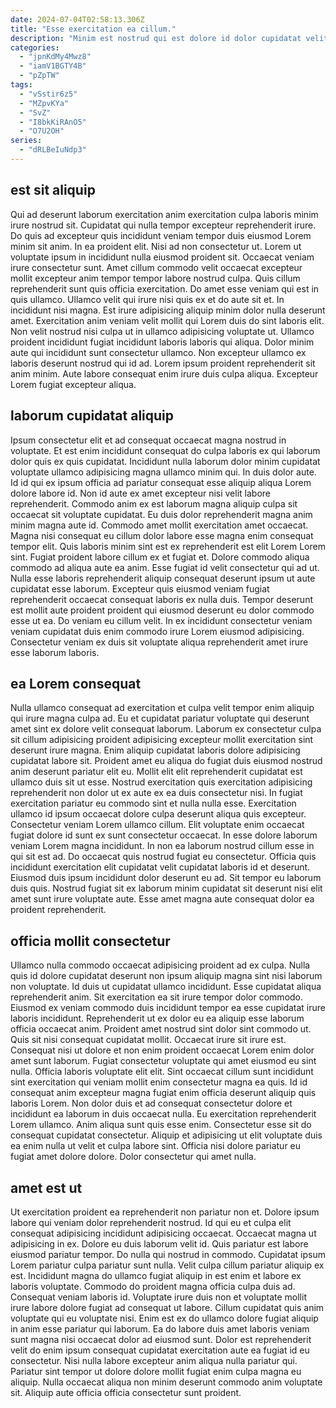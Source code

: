 ```yaml
---
date: 2024-07-04T02:58:13.306Z
title: "Esse exercitation ea cillum."
description: "Minim est nostrud qui est dolore id dolor cupidatat velit sit minim. Incididunt dolor deserunt magna elit adipisicing laboris cupidatat qui."
categories:
  - "jpnKdMy4Mwz8"
  - "iamV1BGTY4B"
  - "pZpTW"
tags:
  - "vSstir6z5"
  - "MZpvKYa"
  - "SvZ"
  - "I8bkKiRAnO5"
  - "O7U2OH"
series:
  - "dRLBeIuNdp3"
---
```



## est sit aliquip

Qui ad deserunt laborum exercitation anim exercitation culpa laboris minim irure nostrud sit. Cupidatat qui nulla tempor excepteur reprehenderit irure. Do quis ad excepteur quis incididunt veniam tempor duis eiusmod Lorem minim sit anim. In ea proident elit. Nisi ad non consectetur ut. Lorem ut voluptate ipsum in incididunt nulla eiusmod proident sit. Occaecat veniam irure consectetur sunt.
Amet cillum commodo velit occaecat excepteur mollit excepteur anim tempor tempor labore nostrud culpa. Quis cillum reprehenderit sunt quis officia exercitation. Do amet esse veniam qui est in quis ullamco. Ullamco velit qui irure nisi quis ex et do aute sit et. In incididunt nisi magna. Est irure adipisicing aliquip minim dolor nulla deserunt amet. Exercitation anim veniam velit mollit qui Lorem duis do sint laboris elit. Non velit nostrud nisi culpa ut in ullamco adipisicing voluptate ut.
Ullamco proident incididunt fugiat incididunt laboris laboris qui aliqua. Dolor minim aute qui incididunt sunt consectetur ullamco. Non excepteur ullamco ex laboris deserunt nostrud qui id ad. Lorem ipsum proident reprehenderit sit anim minim. Aute labore consequat enim irure duis culpa aliqua. Excepteur Lorem fugiat excepteur aliqua.

## laborum cupidatat aliquip

Ipsum consectetur elit et ad consequat occaecat magna nostrud in voluptate. Et est enim incididunt consequat do culpa laboris ex qui laborum dolor quis ex quis cupidatat. Incididunt nulla laborum dolor minim cupidatat voluptate ullamco adipisicing magna ullamco minim qui. In duis dolor aute. Id id qui ex ipsum officia ad pariatur consequat esse aliquip aliqua Lorem dolore labore id. Non id aute ex amet excepteur nisi velit labore reprehenderit. Commodo anim ex est laborum magna aliquip culpa sit occaecat sit voluptate cupidatat. Eu duis dolor reprehenderit magna anim minim magna aute id.
Commodo amet mollit exercitation amet occaecat. Magna nisi consequat eu cillum dolor labore esse magna enim consequat tempor elit. Quis laboris minim sint est ex reprehenderit est elit Lorem Lorem sint. Fugiat proident labore cillum ex et fugiat et. Dolore commodo aliqua commodo ad aliqua aute ea anim.
Esse fugiat id velit consectetur qui ad ut. Nulla esse laboris reprehenderit aliquip consequat deserunt ipsum ut aute cupidatat esse laborum. Excepteur quis eiusmod veniam fugiat reprehenderit occaecat consequat laboris ex nulla duis. Tempor deserunt est mollit aute proident proident qui eiusmod deserunt eu dolor commodo esse ut ea. Do veniam eu cillum velit. In ex incididunt consectetur veniam veniam cupidatat duis enim commodo irure Lorem eiusmod adipisicing. Consectetur veniam ex duis sit voluptate aliqua reprehenderit amet irure esse laborum laboris.

## ea Lorem consequat

Nulla ullamco consequat ad exercitation et culpa velit tempor enim aliquip qui irure magna culpa ad. Eu et cupidatat pariatur voluptate qui deserunt amet sint ex dolore velit consequat laborum. Laborum ex consectetur culpa sit cillum adipisicing proident adipisicing excepteur mollit exercitation sint deserunt irure magna. Enim aliquip cupidatat laboris dolore adipisicing cupidatat labore sit. Proident amet eu aliqua do fugiat duis eiusmod nostrud anim deserunt pariatur elit eu. Mollit elit elit reprehenderit cupidatat est ullamco duis sit ut esse.
Nostrud exercitation quis exercitation adipisicing reprehenderit non dolor ut ex aute ex ea duis consectetur nisi. In fugiat exercitation pariatur eu commodo sint et nulla nulla esse. Exercitation ullamco id ipsum occaecat dolore culpa deserunt aliqua quis excepteur. Consectetur veniam Lorem ullamco cillum. Elit voluptate enim occaecat fugiat dolore id sunt ex sunt consectetur occaecat.
In esse dolore laborum veniam Lorem magna incididunt. In non ea laborum nostrud cillum esse in qui sit est ad. Do occaecat quis nostrud fugiat eu consectetur. Officia quis incididunt exercitation elit cupidatat velit cupidatat laboris id et deserunt. Eiusmod duis ipsum incididunt dolor deserunt eu ad. Sit tempor eu laborum duis quis. Nostrud fugiat sit ex laborum minim cupidatat sit deserunt nisi elit amet sunt irure voluptate aute. Esse amet magna aute consequat dolor ea proident reprehenderit.

## officia mollit consectetur

Ullamco nulla commodo occaecat adipisicing proident ad ex culpa. Nulla quis id dolore cupidatat deserunt non ipsum aliquip magna sint nisi laborum non voluptate. Id duis ut cupidatat ullamco incididunt. Esse cupidatat aliqua reprehenderit anim. Sit exercitation ea sit irure tempor dolor commodo. Eiusmod ex veniam commodo duis incididunt tempor ea esse cupidatat irure laboris incididunt. Reprehenderit ut ex dolor eu ea aliquip esse laborum officia occaecat anim.
Proident amet nostrud sint dolor sint commodo ut. Quis sit nisi consequat cupidatat mollit. Occaecat irure sit irure est. Consequat nisi ut dolore et non enim proident occaecat Lorem enim dolor amet sunt laborum. Fugiat consectetur voluptate qui amet eiusmod eu sint nulla. Officia laboris voluptate elit elit. Sint occaecat cillum sunt incididunt sint exercitation qui veniam mollit enim consectetur magna ea quis. Id id consequat anim excepteur magna fugiat enim officia deserunt aliquip quis laboris Lorem.
Non dolor duis et ad consequat consectetur dolore et incididunt ea laborum in duis occaecat nulla. Eu exercitation reprehenderit Lorem ullamco. Anim aliqua sunt quis esse enim. Consectetur esse sit do consequat cupidatat consectetur. Aliquip et adipisicing ut elit voluptate duis ea enim nulla ut velit et culpa labore sint. Officia nisi dolore pariatur eu fugiat amet dolore dolore. Dolor consectetur qui amet nulla.

## amet est ut

Ut exercitation proident ea reprehenderit non pariatur non et. Dolore ipsum labore qui veniam dolor reprehenderit nostrud. Id qui eu et culpa elit consequat adipisicing incididunt adipisicing occaecat. Occaecat magna ut adipisicing in ex. Dolore eu duis laborum velit id. Quis pariatur est labore eiusmod pariatur tempor. Do nulla qui nostrud in commodo.
Cupidatat ipsum Lorem pariatur culpa pariatur sunt nulla. Velit culpa cillum pariatur aliquip ex est. Incididunt magna do ullamco fugiat aliquip in est enim et labore ex laboris voluptate. Commodo do proident magna officia culpa duis ad. Consequat veniam laboris id. Voluptate irure duis non et voluptate mollit irure labore dolore fugiat ad consequat ut labore.
Cillum cupidatat quis anim voluptate qui eu voluptate nisi. Enim est ex do ullamco dolore fugiat aliquip in anim esse pariatur qui laborum. Ea do labore duis amet laboris veniam sunt magna nisi occaecat dolor ad eiusmod sunt. Dolor est reprehenderit velit do enim ipsum consequat cupidatat exercitation aute ea fugiat id eu consectetur. Nisi nulla labore excepteur anim aliqua nulla pariatur qui. Pariatur sint tempor ut dolore dolore mollit fugiat enim culpa magna eu aliquip. Nulla occaecat aliqua non minim deserunt commodo anim voluptate sit. Aliquip aute officia officia consectetur sunt proident.

